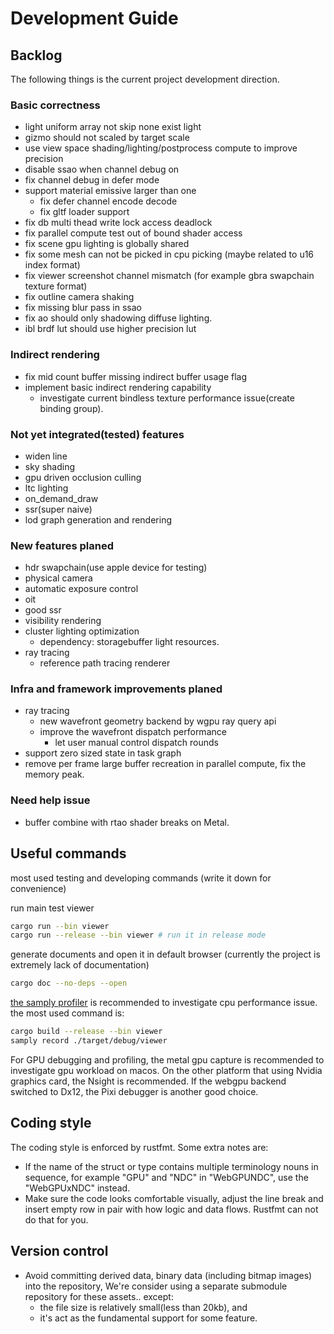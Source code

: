 # Development Guide

## Backlog

The following things is the current project development direction.

### Basic correctness

- light uniform array not skip none exist light
- gizmo should not scaled by target scale
- use view space shading/lighting/postprocess compute to improve precision
- disable ssao when channel debug on
- fix channel debug in defer mode
- support material emissive larger than one
  - fix defer channel encode decode
  - fix gltf loader support
- fix db multi thead write lock access deadlock
- fix parallel compute test out of bound shader access
- fix scene gpu lighting is globally shared
- fix some mesh can not be picked in cpu picking (maybe related to u16 index format)
- fix viewer screenshot channel mismatch (for example gbra swapchain texture format)
- fix outline camera shaking
- fix missing blur pass in ssao
- fix ao should only shadowing diffuse lighting.
- ibl brdf lut should use higher precision lut

### Indirect rendering

- fix mid count buffer missing indirect buffer usage flag
- implement basic indirect rendering capability
  - investigate current bindless texture performance issue(create binding group).

### Not yet integrated(tested) features

- widen line
- sky shading
- gpu driven occlusion culling
- ltc lighting
- on_demand_draw
- ssr(super naive)
- lod graph generation and rendering

### New features planed

- hdr swapchain(use apple device for testing)
- physical camera
- automatic exposure control
- oit
- good ssr
- visibility rendering
- cluster lighting optimization
  - dependency: storagebuffer light resources.
- ray tracing
  - reference path tracing renderer

### Infra and framework improvements planed

- ray tracing
  - new wavefront geometry backend by wgpu ray query api
  - improve the wavefront dispatch performance
    - let user manual control dispatch rounds
- support zero sized state in task graph
- remove per frame large buffer recreation in parallel compute, fix the memory peak.

### Need help issue

- buffer combine with rtao shader breaks on Metal.

## Useful commands

most used testing and developing commands (write it down for convenience)

run main test viewer

```bash
cargo run --bin viewer
cargo run --release --bin viewer # run it in release mode
```

generate documents and open it in default browser (currently the project is extremely lack of documentation)

```bash
cargo doc --no-deps --open
```

 [the samply profiler](https://github.com/mstange/samply) is recommended to investigate cpu performance issue.  the most used command is:

```bash
cargo build --release --bin viewer
samply record ./target/debug/viewer
```

For GPU debugging and profiling, the metal gpu capture is recommended to investigate gpu workload on macos. On the other platform that using Nvidia graphics card, the Nsight is recommended. If the webgpu backend switched to Dx12, the Pixi debugger is another good choice.

## Coding style

The coding style is enforced by rustfmt. Some extra notes are:

- If the name of the struct or type contains multiple terminology nouns in sequence, for example "GPU" and "NDC" in "WebGPUNDC", use the "WebGPUxNDC" instead.
- Make sure the code looks comfortable visually, adjust the line break and insert empty row in pair with how logic and data flows. Rustfmt can not do that for you.

## Version control

- Avoid committing derived data, binary data (including bitmap images) into the repository,
  We're consider using a separate submodule repository for these assets.. except:
  - the file size is relatively small(less than 20kb), and
  - it's act as the fundamental support for some feature.
